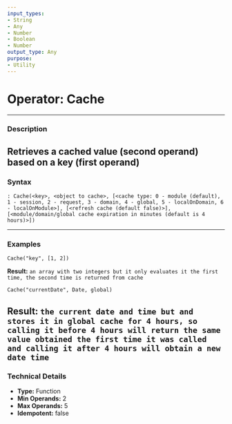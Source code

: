 ```yaml
---
input_types:
- String
- Any
- Number
- Boolean
- Number
output_type: Any
purpose:
- Utility
---
```

# Operator: Cache
---
### **Description**
Retrieves a cached value (second operand) based on a key (first operand)
---
### **Syntax**
```
: Cache(<key>, <object to cache>, [<cache type: 0 - module (default), 1 - session, 2 - request, 3 - domain, 4 - global, 5 - localOnDomain, 6 - localOnModule>], [<refresh cache (default false)>], [<module/domain/global cache expiration in minutes (default is 4 hours)>])
```
---
### **Examples**
```
Cache("key", [1, 2])
```
**Result:** `an array with two integers but it only evaluates it the first time,
the second time is returned from cache`
```
Cache("currentDate", Date, global)
```
**Result:** `the current date and time but and stores it in global cache for 4 hours,
so calling it before 4 hours will return the same value obtained the first time it was called and calling it after 4 hours will obtain a new date time`
---
### **Technical Details**
- **Type:** Function
- **Min Operands:** 2
- **Max Operands:** 5
- **Idempotent:** false